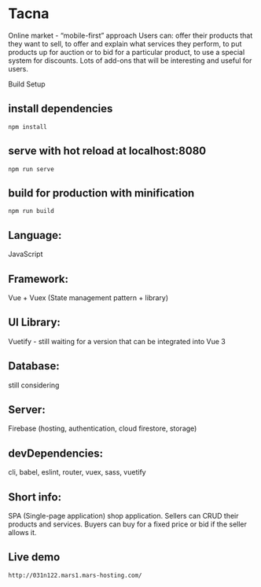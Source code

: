 # Tacna

Online market - “mobile-first” approach
Users can: offer their products that they want to sell, to offer and explain what services they perform, to put products up for auction or to bid for a particular product, to use a special system for discounts. Lots of add-ons that will be interesting and useful for users.

Build Setup

## install dependencies

`npm install`

## serve with hot reload at localhost:8080

`npm run serve`

## build for production with minification

`npm run build`

## Language:

JavaScript

## Framework:

Vue + Vuex (State management pattern + library)

## UI Library:

Vuetify - still waiting for a version that can be integrated into Vue 3

## Database:

still considering

## Server:

Firebase (hosting, authentication, cloud firestore, storage)

## devDependencies:

cli, babel, eslint, router, vuex, sass, vuetify

## Short info:

SPA (Single-page application) shop application. Sellers can CRUD their products and services. Buyers can buy for a fixed price or bid if the seller allows it.

## Live demo

    http://031n122.mars1.mars-hosting.com/
